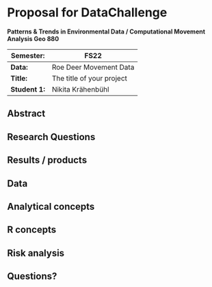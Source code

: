 # Proposal for DataChallenge

**Patterns & Trends in Environmental Data / Computational Movement
Analysis Geo 880**

| Semester:      | FS22                              |
|----------------|---------------------------------- |
| **Data:**      | Roe Deer Movement Data            |
| **Title:**     | The title of your project         |
| **Student 1:** | Nikita Krähenbühl                |

## Abstract 
<!-- (50-60 words) -->

## Research Questions
<!-- (50-60 words) -->

## Results / products
<!-- What do you expect, anticipate? -->

## Data
<!-- What data will you use? Will you require additional context data? Where do you get this data from? Do you already have all the data? -->

## Analytical concepts
<!-- Which analytical concepts will you use? What conceptual movement spaces and respective modelling approaches of trajectories will you be using? What additional spatial analysis methods will you be using? -->

## R concepts
<!-- Which R concepts, functions, packages will you mainly use. What additional spatial analysis methods will you be using? -->

## Risk analysis
<!-- What could be the biggest challenges/problems you might face? What is your plan B? -->

## Questions? 
<!-- Which questions would you like to discuss at the coaching session? -->
